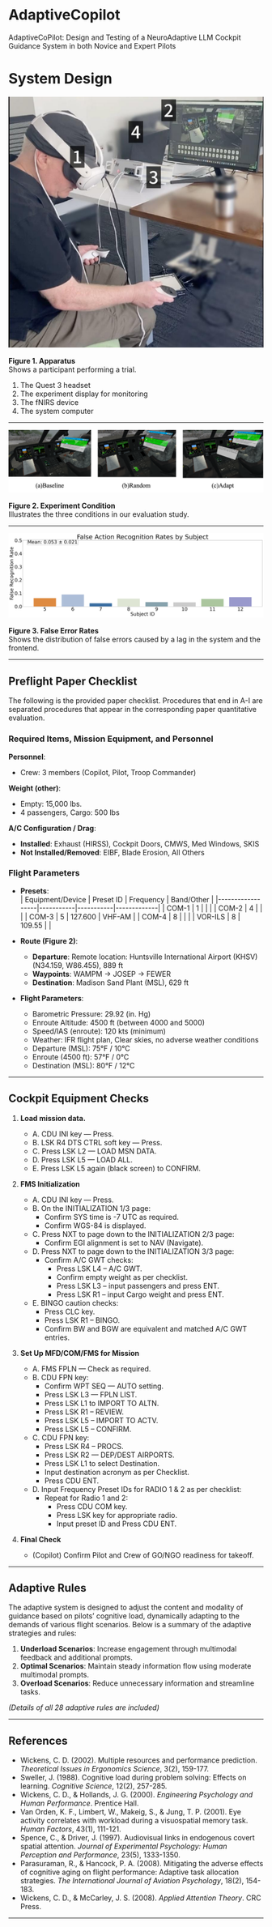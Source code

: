 # AdaptiveCopilot

AdaptiveCoPilot: Design and Testing of a NeuroAdaptive LLM Cockpit Guidance System in both Novice and Expert Pilots

# System Design

![Figure 1: Apparatus](images/figure1_apparatus.jpg)

**Figure 1. Apparatus**  
Shows a participant performing a trial.

1. The Quest 3 headset
2. The experiment display for monitoring
3. The fNIRS device
4. The system computer

---

![Figure 2: Experiment Condition](images/figure2_experiment_condition.png)

**Figure 2. Experiment Condition**  
Illustrates the three conditions in our evaluation study.

---

![Figure 3: False Error Rates](images/figure3_false_error_rates.png)

**Figure 3. False Error Rates**  
Shows the distribution of false errors caused by a lag in the system and the frontend.

---

## Preflight Paper Checklist

The following is the provided paper checklist. Procedures that end in A-I are separated procedures that appear in the corresponding paper quantitative evaluation.

### Required Items, Mission Equipment, and Personnel

**Personnel**:

- Crew: 3 members (Copilot, Pilot, Troop Commander)

**Weight (other)**:

- Empty: 15,000 lbs.
- 4 passengers, Cargo: 500 lbs

**A/C Configuration / Drag**:

- **Installed**: Exhaust (HIRSS), Cockpit Doors, CMWS, Med Windows, SKIS
- **Not Installed/Removed**: EIBF, Blade Erosion, All Others

### Flight Parameters

- **Presets**:  
  | Equipment/Device | Preset ID | Frequency | Band/Other |
  |------------------|-----------|-----------|-------------|
  | COM-1 | 1 | | |
  | COM-2 | 4 | | |
  | COM-3 | 5 | 127.600 | VHF-AM |
  | COM-4 | 8 | | |
  | VOR-ILS | 8 | 109.55 | |

- **Route (Figure 2)**:

  - **Departure**: Remote location: Huntsville International Airport (KHSV) (N34.159, W86.455), 889 ft
  - **Waypoints**: WAMPM -> JOSEP -> FEWER
  - **Destination**: Madison Sand Plant (MSL), 629 ft

- **Flight Parameters**:
  - Barometric Pressure: 29.92 (in. Hg)
  - Enroute Altitude: 4500 ft (between 4000 and 5000)
  - Speed/IAS (enroute): 120 kts (minimum)
  - Weather: IFR flight plan, Clear skies, no adverse weather conditions
  - Departure (MSL): 75°F / 10°C
  - Enroute (4500 ft): 57°F / 0°C
  - Destination (MSL): 80°F / 12°C

---

## Cockpit Equipment Checks

1. **Load mission data.**

   - A. CDU INI key — Press.
   - B. LSK R4 DTS CTRL soft key — Press.
   - C. Press LSK L2 — LOAD MSN DATA.
   - D. Press LSK L5 — LOAD ALL.
   - E. Press LSK L5 again (black screen) to CONFIRM.

2. **FMS Initialization**

   - A. CDU INI key — Press.
   - B. On the INITIALIZATION 1/3 page:
     - Confirm SYS time is -7 UTC as required.
     - Confirm WGS-84 is displayed.
   - C. Press NXT to page down to the INITIALIZATION 2/3 page:
     - Confirm EGI alignment is set to NAV (Navigate).
   - D. Press NXT to page down to the INITIALIZATION 3/3 page:
     - Confirm A/C GWT checks:
       - Press LSK L4 – A/C GWT.
       - Confirm empty weight as per checklist.
       - Press LSK L3 – input passengers and press ENT.
       - Press LSK R1 – input Cargo weight and press ENT.
   - E. BINGO caution checks:
     - Press CLC key.
     - Press LSK R1 – BINGO.
     - Confirm BW and BGW are equivalent and matched A/C GWT entries.

3. **Set Up MFD/COM/FMS for Mission**

   - A. FMS FPLN — Check as required.
   - B. CDU FPN key:
     - Confirm WPT SEQ — AUTO setting.
     - Press LSK L3 — FPLN LIST.
     - Press LSK L1 to IMPORT TO ALTN.
     - Press LSK R1 – REVIEW.
     - Press LSK L5 – IMPORT TO ACTV.
     - Press LSK L5 – CONFIRM.
   - C. CDU FPN key:
     - Press LSK R4 – PROCS.
     - Press LSK R2 — DEP/DEST AIRPORTS.
     - Press LSK L1 to select Destination.
     - Input destination acronym as per Checklist.
     - Press CDU ENT.
   - D. Input Frequency Preset IDs for RADIO 1 & 2 as per checklist:
     - Repeat for Radio 1 and 2:
       - Press CDU COM key.
       - Press LSK key for appropriate radio.
       - Input preset ID and Press CDU ENT.

4. **Final Check**
   - (Copilot) Confirm Pilot and Crew of GO/NGO readiness for takeoff.

---

## Adaptive Rules

The adaptive system is designed to adjust the content and modality of guidance based on pilots’ cognitive load, dynamically adapting to the demands of various flight scenarios. Below is a summary of the adaptive strategies and rules:

1. **Underload Scenarios**: Increase engagement through multimodal feedback and additional prompts.
2. **Optimal Scenarios**: Maintain steady information flow using moderate multimodal prompts.
3. **Overload Scenarios**: Reduce unnecessary information and streamline tasks.

_(Details of all 28 adaptive rules are included)_

---

## References

- Wickens, C. D. (2002). Multiple resources and performance prediction. _Theoretical Issues in Ergonomics Science_, 3(2), 159-177.
- Sweller, J. (1988). Cognitive load during problem solving: Effects on learning. _Cognitive Science_, 12(2), 257-285.
- Wickens, C. D., & Hollands, J. G. (2000). _Engineering Psychology and Human Performance_. Prentice Hall.
- Van Orden, K. F., Limbert, W., Makeig, S., & Jung, T. P. (2001). Eye activity correlates with workload during a visuospatial memory task. _Human Factors_, 43(1), 111-121.
- Spence, C., & Driver, J. (1997). Audiovisual links in endogenous covert spatial attention. _Journal of Experimental Psychology: Human Perception and Performance_, 23(5), 1333-1350.
- Parasuraman, R., & Hancock, P. A. (2008). Mitigating the adverse effects of cognitive aging on flight performance: Adaptive task allocation strategies. _The International Journal of Aviation Psychology_, 18(2), 154-183.
- Wickens, C. D., & McCarley, J. S. (2008). _Applied Attention Theory_. CRC Press.

---
